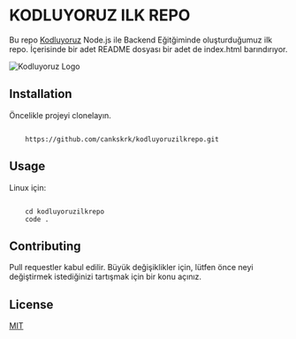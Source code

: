 # KODLUYORUZ ILK REPO

Bu repo [Kodluyoruz](https://www.kodluyoruz.org/) Node.js ile Backend Eğitğiminde oluşturduğumuz ilk repo. İçerisinde bir adet README dosyası bir adet de index.html barındırıyor.

![Kodluyoruz Logo](https://miro.medium.com/max/3150/2*TZeK0kyHTRHVv3gUi8BtQg.png)

## Installation



Öncelikle projeyi clonelayın.

```link
    
    https://github.com/cankskrk/kodluyoruzilkrepo.git

```

## Usage



Linux için:

```linux

    cd kodluyoruzilkrepo
    code .

```

## Contributing



Pull requestler kabul edilir. Büyük değişiklikler için, lütfen önce neyi değiştirmek istediğinizi tartışmak için bir konu açınız.

## License



[MIT](https://choosealicense.com/licenses/mit/)
